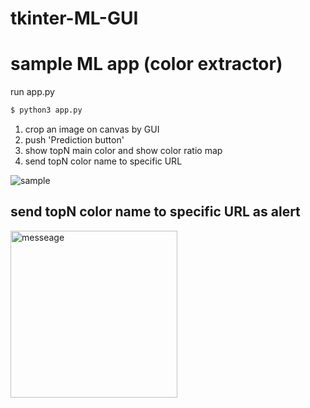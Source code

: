 # tkinter-ML-GUI


# sample ML app (color extractor)

run app.py
```zsh
$ python3 app.py
```

1. crop an image on canvas by GUI 
3. push 'Prediction button'
4. show topN main color and show color ratio map
5. send topN color name to specific URL

![sample](https://user-images.githubusercontent.com/48679574/133300581-59bcf073-d724-4145-91bd-4a4bbf1bfc54.gif)



## send topN color name to specific URL as alert

<img width="267" alt="messeage" src="https://user-images.githubusercontent.com/48679574/133300815-e7ef949d-2cde-4d78-ba13-ecf7abb83d76.png">
